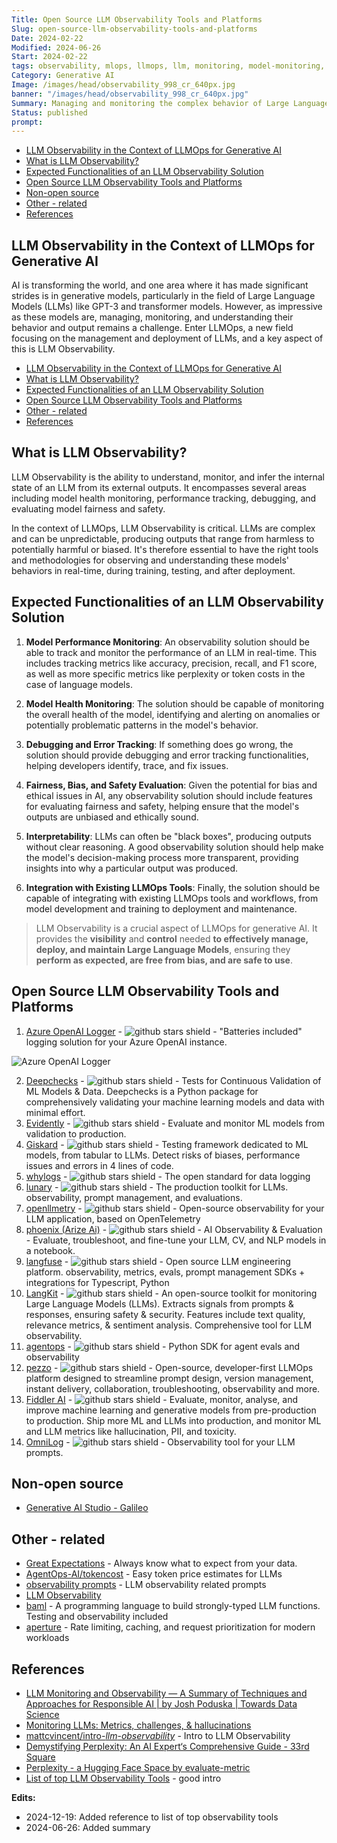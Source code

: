 ```yaml
---
Title: Open Source LLM Observability Tools and Platforms
Slug: open-source-llm-observability-tools-and-platforms
Date: 2024-02-22
Modified: 2024-06-26
Start: 2024-02-22
tags: observability, mlops, llmops, llm, monitoring, model-monitoring, prompt-management, data-logging, model-logging
Category: Generative AI
Image: /images/head/observability_998_cr_640px.jpg
banner: "/images/head/observability_998_cr_640px.jpg"
Summary: Managing and monitoring the complex behavior of Large Language Models (LLMs) becomes increasingly crucial. LLMOps and LLM Observability provide essential tools for understanding and controlling these models, ensuring their safe and effective deployment. This article delves into the critical aspects of LLM Observability in the realm of generative AI.
Status: published
prompt:
---
```

<!-- MarkdownTOC levels="2,3" autolink="true" autoanchor="true" -->

- [LLM Observability in the Context of LLMOps for Generative AI](#llm-observability-in-the-context-of-llmops-for-generative-ai)
- [What is LLM Observability?](#what-is-llm-observability)
- [Expected Functionalities of an LLM Observability Solution](#expected-functionalities-of-an-llm-observability-solution)
- [Open Source LLM Observability Tools and Platforms](#open-source-llm-observability-tools-and-platforms)
- [Non-open source](#non-open-source)
- [Other - related](#other---related)
- [References](#references)

<!-- /MarkdownTOC -->

<a id="llm-observability-in-the-context-of-llmops-for-generative-ai"></a>
## LLM Observability in the Context of LLMOps for Generative AI

AI is transforming the world, and one area where it has made significant strides is in generative models, particularly in the field of Large Language Models (LLMs) like GPT-3 and transformer models. However, as impressive as these models are, managing, monitoring, and understanding their behavior and output remains a challenge. Enter LLMOps, a new field focusing on the management and deployment of LLMs, and a key aspect of this is LLM Observability. 

- [LLM Observability in the Context of LLMOps for Generative AI](#llm-observability-in-the-context-of-llmops-for-generative-ai)
- [What is LLM Observability?](#what-is-llm-observability)
- [Expected Functionalities of an LLM Observability Solution](#expected-functionalities-of-an-llm-observability-solution)
- [Open Source LLM Observability Tools and Platforms](#open-source-llm-observability-tools-and-platforms)
- [Other - related](#other---related)
- [References](#references)

<!-- /MarkdownTOC -->

<a id="what-is-llm-observability"></a>
## What is LLM Observability?

LLM Observability is the ability to understand, monitor, and infer the internal state of an LLM from its external outputs. It encompasses several areas including model health monitoring, performance tracking, debugging, and evaluating model fairness and safety. 

In the context of LLMOps, LLM Observability is critical. LLMs are complex and can be unpredictable, producing outputs that range from harmless to potentially harmful or biased. It's therefore essential to have the right tools and methodologies for observing and understanding these models' behaviors in real-time, during training, testing, and after deployment.

<a id="expected-functionalities-of-an-llm-observability-solution"></a>
## Expected Functionalities of an LLM Observability Solution

1. **Model Performance Monitoring**: An observability solution should be able to track and monitor the performance of an LLM in real-time. This includes tracking metrics like accuracy, precision, recall, and F1 score, as well as more specific metrics like perplexity or token costs in the case of language models.

2. **Model Health Monitoring**: The solution should be capable of monitoring the overall health of the model, identifying and alerting on anomalies or potentially problematic patterns in the model's behavior.

3. **Debugging and Error Tracking**: If something does go wrong, the solution should provide debugging and error tracking functionalities, helping developers identify, trace, and fix issues.

4. **Fairness, Bias, and Safety Evaluation**: Given the potential for bias and ethical issues in AI, any observability solution should include features for evaluating fairness and safety, helping ensure that the model's outputs are unbiased and ethically sound.

5. **Interpretability**: LLMs can often be "black boxes", producing outputs without clear reasoning. A good observability solution should help make the model's decision-making process more transparent, providing insights into why a particular output was produced.

6. **Integration with Existing LLMOps Tools**: Finally, the solution should be capable of integrating with existing LLMOps tools and workflows, from model development and training to deployment and maintenance.

> LLM Observability is a crucial aspect of LLMOps for generative AI. It provides the **visibility** and **control** needed **to effectively manage, deploy, and maintain Large Language Models**, ensuring they **perform as expected, are free from bias, and are safe to use**.

<a id="open-source-llm-observability-tools-and-platforms"></a>
## Open Source LLM Observability Tools and Platforms

1. [Azure OpenAI Logger](https://github.com/aavetis/azure-openai-logger) - ![github stars shield](https://img.shields.io/github/stars/aavetis/azure-openai-logger.svg?logo=github) - "Batteries included" logging solution for your Azure OpenAI instance.

![Azure OpenAI Logger](https://github.com/aavetis/azure-openai-logger/raw/main/images/demo.gif)


2. [Deepchecks](https://github.com/deepchecks/deepchecks) - ![github stars shield](https://img.shields.io/github/stars/deepchecks/deepchecks.svg?logo=github) - Tests for Continuous Validation of ML Models & Data. Deepchecks is a Python package for comprehensively validating your machine learning models and data with minimal effort.
3. [Evidently](https://github.com/evidentlyai/evidently) - ![github stars shield](https://img.shields.io/github/stars/evidentlyai/evidently.svg?logo=github) - Evaluate and monitor ML models from validation to production.
4. [Giskard](https://github.com/Giskard-AI/giskard) - ![github stars shield](https://img.shields.io/github/stars/Giskard-AI/giskard.svg?logo=github) - Testing framework dedicated to ML models, from tabular to LLMs. Detect risks of biases, performance issues and errors in 4 lines of code.
5. [whylogs](https://github.com/whylabs/whylogs) - ![github stars shield](https://img.shields.io/github/stars/whylabs/whylogs.svg?logo=github) - The open standard for data logging
6. [lunary](https://github.com/lunary-ai/lunary) - ![github stars shield](https://img.shields.io/github/stars/lunary-ai/lunary.svg?logo=github) - The production toolkit for LLMs. observability, prompt management, and evaluations.
7. [openllmetry](https://github.com/traceloop/openllmetry) - ![github stars shield](https://img.shields.io/github/stars/traceloop/openllmetry.svg?logo=github) - Open-source observability for your LLM application, based on OpenTelemetry
8. [phoenix (Arize Ai)](https://github.com/Arize-ai/phoenix) - ![github stars shield](https://img.shields.io/github/stars/Arize-ai/phoenix.svg?logo=github) - AI Observability & Evaluation - Evaluate, troubleshoot, and fine-tune your LLM, CV, and NLP models in a notebook.
9. [langfuse](https://github.com/langfuse/langfuse) - ![github stars shield](https://img.shields.io/github/stars/langfuse/langfuse.svg?logo=github) - Open source LLM engineering platform. observability, metrics, evals, prompt management  SDKs + integrations for Typescript, Python
10. [LangKit](https://github.com/whylabs/langkit) - ![github stars shield](https://img.shields.io/github/stars/whylabs/langkit.svg?logo=github) - An open-source toolkit for monitoring Large Language Models (LLMs).  Extracts signals from prompts & responses, ensuring safety & security. Features include text quality, relevance metrics, & sentiment analysis. Comprehensive tool for LLM observability.
11. [agentops](https://github.com/AgentOps-AI/agentops) - ![github stars shield](https://img.shields.io/github/stars/AgentOps-AI/agentops.svg?logo=github) - Python SDK for agent evals and observability
12. [pezzo](https://github.com/pezzolabs/pezzo) - ![github stars shield](https://img.shields.io/github/stars/pezzolabs/pezzo.svg?logo=github) - Open-source, developer-first LLMOps platform designed to streamline prompt design, version management, instant delivery, collaboration, troubleshooting, observability and more.
13. [Fiddler AI](https://github.com/fiddler-labs/fiddler-auditor) - ![github stars shield](https://img.shields.io/github/stars/fiddler-labs/fiddler-auditor.svg?logo=github) - Evaluate, monitor, analyse, and improve machine learning and generative models from pre-production to production. Ship more ML and LLMs into production, and monitor ML and LLM metrics like hallucination, PII, and toxicity.
14. [OmniLog](https://github.com/Theodo-UK/OmniLog) - ![github stars shield](https://img.shields.io/github/stars/Theodo-UK/OmniLog.svg?logo=github) - Observability tool for your LLM prompts.

<a id="non-open-source"></a>
## Non-open source
- [Generative AI Studio - Galileo](https://docs.rungalileo.io/galileo/galileo-gen-ai-studio/llm-studio)

<a id="other---related"></a>
## Other - related
- [Great Expectations](https://github.com/great-expectations/great_expectations) - Always know what to expect from your data.
- [AgentOps-AI/tokencost](https://github.com/AgentOps-AI/tokencost) - Easy token price estimates for LLMs
- [observability prompts](https://github.com/YANG-DB/observability-prompots) - LLM observability related prompts
- [LLM Observability](https://github.com/AstronomerAmber/LLM_Observability) 
- [baml](https://github.com/BoundaryML/baml)  - A programming language to build strongly-typed LLM functions. Testing and observability included
- [aperture](https://github.com/fluxninja/aperture) - Rate limiting, caching, and request prioritization for modern workloads


<a id="references"></a>
## References
- [LLM Monitoring and Observability — A Summary of Techniques and Approaches for Responsible AI | by Josh Poduska | Towards Data Science](https://towardsdatascience.com/llm-monitoring-and-observability-c28121e75c2f)
- [Monitoring LLMs: Metrics, challenges, & hallucinations](https://www.aporia.com/learn/how-to-monitor-large-language-models/)
- [mattcvincent/intro-_llm_-_observability_](https://github.com/mattcvincent/intro-llm-observability) - Intro to LLM Observability
- [Demystifying Perplexity: An AI Expert‘s Comprehensive Guide - 33rd Square](https://www.33rdsquare.com/what-is-perplexity-ai/)
- [Perplexity - a Hugging Face Space by evaluate-metric](https://huggingface.co/spaces/evaluate-metric/perplexity)
- [List of top LLM Observability Tools](https://drdroid.io/engineering-tools/list-of-top-llm-observability-tools) - good intro


**Edits:**

- 2024-12-19: Added reference to list of top observability tools
- 2024-06-26: Added summary